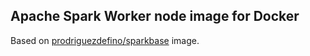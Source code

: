 ## Apache Spark Worker node image for Docker

Based on [prodriguezdefino/sparkbase](https://github.com/prodriguezdefino/docker-spark-base) image. 
